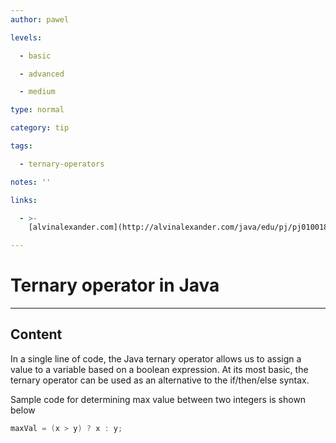 ```yaml
---
author: pawel

levels:

  - basic

  - advanced

  - medium

type: normal

category: tip

tags:

  - ternary-operators

notes: ''

links:

  - >-
    [alvinalexander.com](http://alvinalexander.com/java/edu/pj/pj010018){website}

---
```


# Ternary operator in Java

---

## Content

In a single line of code, the Java ternary operator allows us to assign a value to a variable based on a boolean expression. At its most basic, the ternary operator can be used as an alternative to the if/then/else syntax.

Sample code for determining max value between two integers is shown below

```java
maxVal = (x > y) ? x : y;
```
